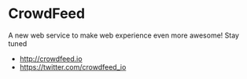 # CrowdFeed
A new web service to make web experience even more awesome!
Stay tuned
- http://crowdfeed.io
- https://twitter.com/crowdfeed_io
